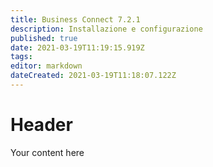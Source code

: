 ```yaml
---
title: Business Connect 7.2.1
description: Installazione e configurazione
published: true
date: 2021-03-19T11:19:15.919Z
tags: 
editor: markdown
dateCreated: 2021-03-19T11:18:07.122Z
---
```


# Header
Your content here